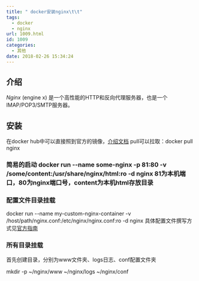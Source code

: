 ```yaml
---
title: " docker安装nginx\t\t"
tags:
  - docker
  - nginx
url: 1009.html
id: 1009
categories:
  - 其他
date: 2018-02-26 15:34:24
---
```


介绍
--

_Nginx_ (engine x) 是一个高性能的HTTP和反向代理服务器，也是一个IMAP/POP3/SMTP服务器。

安装
--

在docker hub中可以直接照到官方的镜像，[介绍文档](https://hub.docker.com/r/library/nginx/) pull可以拉取：docker pull nginx

### 简易的启动 docker run --name some-nginx -p 81:80 -v /some/content:/usr/share/nginx/html:ro -d nginx 81为本机端口，80为nginx端口号，content为本机html存放目录

### 配置文件目录挂载

docker run --name my-custom-nginx-container -v /host/path/nginx.conf:/etc/nginx/nginx.conf:ro -d nginx 具体配置文件撰写方式见[官方指南](https://nginx.org/en/docs/beginners_guide.html)

### 所有目录挂载

首先创建目录，分别为www文件夹、logs日志、conf配置文件夹

mkdir -p ~/nginx/www ~/nginx/logs ~/nginx/conf